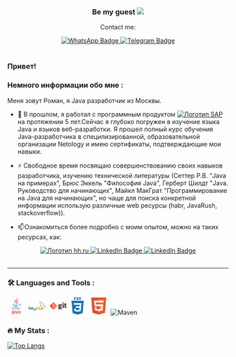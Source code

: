 <h3 align ="center">
    Be my guest
  <img src="https://media.giphy.com/media/YRVxMztzdMb0t7PTBw/giphy.gif" width="40px"/>
</h3>

<div id="header" align="center">
  <p>Contact me:</p>
   <a href="https://wa.me/89685138761?text=Здравствуйте!">
  <img src="https://f.nodacdn.net/410048" alt="WhatsApp Badge" width="90px" height="30px"/>
  </a>
  <a href="https://t.me/RVRoman">
  <img src="https://img.shields.io/badge/Telegram-blue?style=for-the-badge&logo=telegram&logoColor=white" alt="Telegram Badge" width="100px" height="30px"/>
  </a>
</div>



<br>

### Привет!

###  Немного информации обо мне :
Меня зовут Роман, я Java разработчик из Москвы. 
        
- :telescope: В прошлом, я работал с программным продуктом <a href="https://www.sap.com/cis/index.html?url_id=auto_hp_redirect_cis"> <img src="https://upload.wikimedia.org/wikipedia/commons/8/8f/SAP-Logo.svg"  alt="Логотип SAP" width="40px" height="20px" /> </a> на протяжении 5 лет.Сейчас я глубоко погружен в изучение языка Java и языков веб-разработки. Я прошел полный курс обучения Java-разработчика в специлизированной, образовательной организации Netology и имею сертификаты, подтверждающие мои навыки.  

- :zap: Свободное время посвящаю совершенствованию своих навыков разработчика, изучению технической литературы (Сеттер Р.В. "Java на примерах", Брюс Эккель "Философия Java", Герберт Шилдт "Java. Руководство для начинающих", Майкл МакГрат "Программирование на Java для начинающих", но чаще для поиска конкретной информации использую различные web ресурсы (habr, JavaRush, stackoverflow)).

- :mailbox:Ознакомиться более подробно с моим опытом, можно на таких ресурсах, как: 
<div id="badges" align="center">
 <a href="https://malahovka.hh.ru/resume/a69dfc14ff0b401c200039ed1f4b493869366f?hhtmFrom=account_login" >
 <img src="https://toplogos.ru/images/thumbs/preview-logo-hh-ru.png"  alt="Логотип hh.ru" width="35px" height="30px" />
  </a>
  <a href="https://www.linkedin.com/in/roman-kalistratov-684339262/">
  <img src="https://3.bp.blogspot.com/-FoGVzTQj4wU/XsOD7GDVkcI/AAAAAAAAG6s/TYr1LB8wMZI-BExS85TiRbMkaEaxFpkFgCK4BGAYYCw/s1600/LinkedIn%2BLogo%2BLinchi%2BKwok%2BBlog.jpg" alt="LinkedIn Badge" width="60px" height="30px"/>
  </a>
     <a href="https://career.habr.com/profile/experiences">
  <img src="https://www.ferra.ru/imgs/2020/02/08/11/3768490/246087a0cccc9763930b2fa5d6f632368801b6ec.jpg" alt="LinkedIn Badge" width="70px" height="30px"/>
  </a>
  <br>
  <img src="https://komarev.com/ghpvc/?username=rvr0man&style=plastic-square&color=blue" alt=""/>
</div>


---

### :hammer_and_wrench: Languages and Tools :
<div>
  <img src="https://github.com/devicons/devicon/blob/master/icons/java/java-original-wordmark.svg" title="Java" alt="Java" width="40" height="40"/>&nbsp;
  <img src="https://github.com/devicons/devicon/blob/master/icons/mysql/mysql-original-wordmark.svg" title="MySQL"  alt="MySQL" width="40" height="40"/>&nbsp;
  <img src="https://github.com/devicons/devicon/blob/master/icons/git/git-original-wordmark.svg" title="Git" **alt="Git" width="40" height="40"/>
  <img src="https://github.com/devicons/devicon/blob/master/icons/css3/css3-plain-wordmark.svg"  title="CSS3" alt="CSS" width="40" height="40"/>&nbsp;
  <img src="https://github.com/devicons/devicon/blob/master/icons/html5/html5-original.svg" title="HTML5" alt="HTML" width="40" height="40"/>&nbsp;
  <img src="https://upload.wikimedia.org/wikipedia/commons/5/52/Apache_Maven_logo.svg" title="Maven" alt="Maven" width="80" height="40"/>&nbsp;
  
  </div>


### :fire: My Stats :

[![Top Langs](https://github-readme-stats.vercel.app/api/top-langs/?username=rvr0man&layout=compact&theme=vision-friendly-dark)](https://github.com/anuraghazra/github-readme-stats)
<!--
**RVR0MAN/RVR0MAN** is a ✨ _special_ ✨ repository because its `README.md` (this file) appears on your GitHub profile.

Here are some ideas to get you started:

- 🔭 I’m currently working on ...
- 🌱 I’m currently learning ...
- 👯 I’m looking to collaborate on ...
- 🤔 I’m looking for help with ...
- 💬 Ask me about ...
- 📫 How to reach me: ...
- 😄 Pronouns: ...
- ⚡ Fun fact: ...
-->
